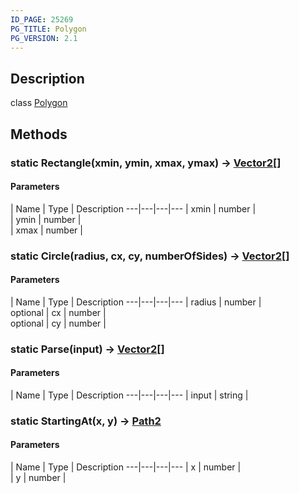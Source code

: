 ```yaml
---
ID_PAGE: 25269
PG_TITLE: Polygon
PG_VERSION: 2.1
---
```

## Description

class [Polygon](/classes/2.5/Polygon)



## Methods

### static Rectangle(xmin, ymin, xmax, ymax) &rarr; [Vector2](/classes/2.5/Vector2)[]



#### Parameters
 | Name | Type | Description
---|---|---|---
 | xmin | number |     
 | ymin | number |     
 | xmax | number |     
### static Circle(radius, cx, cy, numberOfSides) &rarr; [Vector2](/classes/2.5/Vector2)[]



#### Parameters
 | Name | Type | Description
---|---|---|---
 | radius | number |     
optional | cx | number |     
optional | cy | number |     
### static Parse(input) &rarr; [Vector2](/classes/2.5/Vector2)[]



#### Parameters
 | Name | Type | Description
---|---|---|---
 | input | string |     

### static StartingAt(x, y) &rarr; [Path2](/classes/2.5/Path2)



#### Parameters
 | Name | Type | Description
---|---|---|---
 | x | number |     
 | y | number |     
